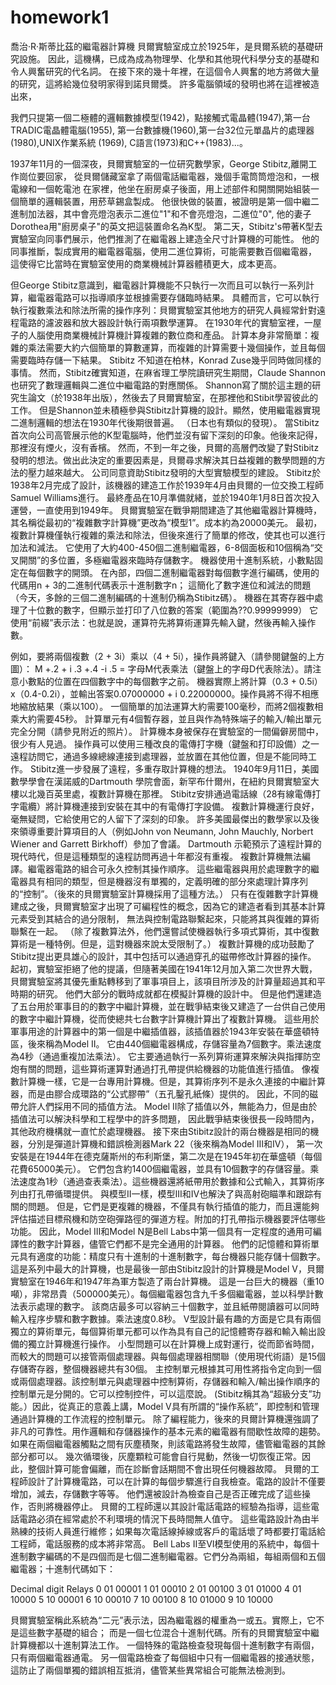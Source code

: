 # homework1
喬治·R·斯蒂比茲的繼電器計算機
貝爾實驗室成立於1925年，是貝爾系統的基礎研究設施。
因此，這機構，已成為成為物理學、化學和其他現代科學分支的基礎和令人興奮研究的代名詞。
在接下來的幾十年裡，在這個令人興奮的地方將做大量的研究，這將給幾位發明家得到諾貝爾獎。
許多電腦領域的發明也將在這裡被造出來，

我們只提第一個二極體的邏輯數據模型(1942)，點接觸式電晶體(1947),第一台TRADIC電晶體電腦(1955),
第一台數據機(1960),第一台32位元單晶片的處理器(1980),UNIX作業系統 (1969), C語言(1973)和C++(1983)...。

1937年11月的一個深夜，貝爾實驗室的一位研究數學家，George Stibitz,離開工作崗位要回家，
從貝爾儲藏室拿了兩個電話繼電器，幾個手電筒筒燈泡和，一根電線和一個乾電池
在家裡，他坐在廚房桌子後面，用上述部件和開關開始組裝一個簡單的邏輯裝置，用菸草錫盒製成。
他很快做的裝置，被證明是第一個中繼二進制加法器，其中會亮燈泡表示二進位"1"和不會亮燈泡，二進位"0",
他的妻子Dorothea用"廚房桌子"的英文把這裝置命名為K型。
第二天，Stibitz's帶著K型去實驗室向同事們展示，他們推測了在繼電器上建造全尺寸計算機的可能性。
他的同事推斷，製成實用的繼電器電腦，使用二進位算術，可能需要數百個繼電器，
這使得它比當時在實驗室使用的商業機械計算器體積更大，成本更高。

但George Stibitz意識到，繼電器計算機能不只執行一次而且可以執行一系列計算，繼電器電路可以指導順序並根據需要存儲臨時結果。
具體而言，它可以執行執行複數乘法和除法所需的操作序列：貝爾實驗室其他地方的研究人員經常針對遠程電路的濾波器和放大器設計執行兩項數學運算。
在1930年代的實驗室裡，一屋子的人腦使用商業機械計算機計算複雜的數位商和產品。
計算本身非常簡單：複雜的乘法需要大約六個簡單的算數運算，而複雜的計算需要十幾個操作，並且每個需要臨時存儲一下結果。
Stibitz 不知道在柏林，Konrad Zuse幾乎同時做同樣的事情。
然而，Stibitz確實知道，在麻省理工學院讀研究生期間，Claude Shannon 也研究了數理邏輯與二進位中繼電路的對應關係。
Shannon寫了關於這主題的研究生論文（於1938年出版），然後去了貝爾實驗室，在那裡他和Stibit學習彼此的工作。
但是Shannon並未積極參與Stibitz計算機的設計。顯然，使用繼電器實現二進制邏輯的想法在1930年代後期很普遍。 （日本也有類似的發現）。
當Stibitz首次向公司高管展示他的K型電腦時，他們並沒有留下深刻的印象。他後來記得，那裡沒有煙火，沒有香檳。
然而，不到一年之後，貝爾的高層們改變了對Stibitz發明的想法。做出此決定的重要因素是，貝爾尋求解決其日益複雜的數學問題的方法的壓力越來越大。
公司同意資助Stibitz發明的大型實驗模型的建設。
Stibitz於1938年2月完成了設計，該機器的建造工作於1939年4月由貝爾的一位交換工程師Samuel Williams進行。
最終產品在10月準備就緒，並於1940年1月8日首次投入運營，一直使用到1949年。
貝爾實驗室在戰爭期間建造了其他繼電器計算機時，其名稱從最初的“複雜數字計算機”更改為“模型1”。成本約為20000美元。
最初，複數計算機僅執行複雜的乘法和除法，但後來進行了簡單的修改，使其也可以進行加法和減法。
它使用了大約400-450個二進制繼電器，6-8個面板和10個稱為“交叉開關”的多位置，多極繼電器來臨時存儲數字。
機器使用十進制系統，小數點固定在每個數字的開頭。
在內部，四個二進制繼電器對每個數字進行編碼，使用的代碼用n + 3的二進制代碼表示十進制數字n；
這簡化了數字進位和減法的問題（今天，多餘的三個二進制編碼的十進制仍稱為Stibitz碼）。
機器在其寄存器中處理了十位數的數字，但顯示並打印了八位數的答案（範圍為??0.99999999）
它使用“前綴”表示法：也就是說，運算符先將算術運算先輸入鍵，然後再輸入操作數。


例如，要將兩個複數（2 + 3i）乘以（4 + 5i），操作員將鍵入（請參閱鍵盤的上方圖）：
   M +.2 + i .3 +.4 -i .5 =
字母M代表乘法（鍵盤上的字母D代表除法）。請注意小數點的位置在四個數字中的每個數字之前。
機器實際上將計算（0.3 + 0.5i）x（0.4-0.2i），並輸出答案0.07000000 + i 0.22000000。操作員將不得不相應地縮放結果（乘以100）。
一個簡單的加法運算大約需要100毫秒，而將2個複數相乘大約需要45秒。
計算單元有4個暫存器，並且與作為特殊端子的輸入/輸出單元完全分開（請參見附近的照片）。
計算機本身被保存在實驗室的一間偏僻房間中，很少有人見過。
操作員可以使用三種改良的電傳打字機（鍵盤和打印設備）之一遠程訪問它，通過多線總線連接到處理器，並放置在其他位置，但是不能同時工作。
Stibitz進一步發展了遠程，多重存取計算機的想法。
1940年9月11日，美國數學學會在漢諾威的Dartmouth 學院會面，新罕布什爾州，在紐約貝爾實驗室大樓以北幾百英里處，複數計算機在那裡。
Stibitz安排通過電話線（28有線電傳打字電纜）將計算機連接到安裝在其中的有電傳打字設備。
複數計算機運行良好，毫無疑問，它給使用它的人留下了深刻的印象。
許多美國最傑出的數學家以及後來領導重要計算項目的人（例如John von Neumann, John Mauchly, Norbert Wiener and Garrett Birkhoff）參加了會議。
Dartmouth 示範預示了遠程計算的現代時代，但是這種類型的遠程訪問再過十年都沒有重複。
複數計算機無法編譯。繼電器電路的組合可永久控制其操作順序。
這些繼電器與用於處理數字的繼電器具有相同的類型，但是機器沒有單獨的，定義明確的部分來處理計算序列的“控制”。（後來的貝爾實驗室計算機採用了這種方法。）
只有在復雜數字計算機建成之後，貝爾實驗室才出現了可編程性的概念，因為它的建造者看到其基本計算元素受到其結合的過分限制，
無法與控制電路聯繫起來，只能將其與復雜的算術聯繫在一起。 
（除了複數算法外，他們還嘗試使機器執行多項式算術，其中復數算術是一種特例。但是，這對機器來說太受限制了。）
複數計算機的成功鼓勵了Stibitz提出更具雄心的設計，其中包括可以通過穿孔的磁帶修改計算器的操作。
起初，實驗室拒絕了他的提議，但隨著美國在1941年12月加入第二次世界大戰，貝爾實驗室將其優先重點轉移到了軍事項目上，該項目所涉及的計算量超過其和平時期的研究。
他們大部分的戰時成就都在模擬計算機的設計中。
但是他們還建造了五台用於軍事目的的數字中繼計算機，並在戰爭結束後又建造了一台供自己使用的數字中繼計算機，從而使總共七台數字計算機計算出了複數計算機。
這些用於軍事用途的計算器中的第一個是中繼插值器，該插值器於1943年安裝在華盛頓特區，後來稱為Model II。
它由440個繼電器構成，存儲容量為7個數字。乘法速度為4秒（通過重複加法乘法）。
它主要通過執行一系列算術運算來解決與指揮防空炮有關的問題，這些算術運算對通過打孔帶提供給機器的功能值進行插值。
像複數計算機一樣，它是一台專用計算機。但是，其算術序列不是永久連接的中繼計算器，而是由膠合成環路的“公式膠帶”（五孔鑿孔紙條）提供的。
因此，不同的磁帶允許人們採用不同的插值方法。 Model II除了插值以外，無能為力，但是由於插值法可以解決科學和工程學中的許多問題，
因此戰爭結束後很長一段時間內，其他政府機構就一直忙於處理機器。
接下來由Stibitz設計的兩台機器是相同的機器，分別是彈道計算機和錯誤檢測器Mark 22（後來稱為Model III和IV），
第一次安裝是在1944年在德克薩斯州的布利斯堡，第二次是在1945年初在華盛頓（每個花費65000美元）。
它們包含約1400個繼電器，並具有10個數字的存儲容量。乘法速度為1秒（通過查表乘法）。這些機器還將紙帶用於數據和公式輸入，其算術序列由打孔帶循環提供。
與模型II一樣，模型III和IV也解決了與高射砲瞄準和跟踪有關的問題。
但是，它們是更複雜的機器，不僅具有執行插值的能力，而且還能夠評估描述目標飛機和防空砲彈路徑的彈道方程。附加的打孔帶指示機器要評估哪些功能。
因此，Model III和Model N是Bell Labs中第一個具有一定程度的通用可編譯性的數字計算器，儘管它們都不是完全通用的計算器。
他們的記憶體和算術單元具有適度的功能：精度只有十進制的十進制數字，每台機器只能存儲十個數字。
這是系列中最大的計算機，也是最後一部由Stibitz設計的計算機是Model V，貝爾實驗室在1946年和1947年為軍方製造了兩台計算機。
這是一台巨大的機器（重10噸），非常昂貴（500000美元）。每個繼電器包含九千多個繼電器，並以科學計數法表示處理的數字。
該商店最多可以容納三十個數字，並且紙帶閱讀器可以同時輸入程序步驟和數字數據。乘法速度0.8秒。
V型設計最有趣的方面是它具有兩個獨立的算術單元，每個算術單元都可以作為具有自己的記憶體寄存器和輸入輸出設備的獨立計算機進行操作。
小型問題可以在計算機上成對運行，從而節省時間，而較大的問題可以接管兩個處理器。與每個處理器相關聯（使用現代術語）是15個存儲寄存器，整個機器總共有30個。
主控制單元根據其可用性將指令定向到一個或兩個處理器。該控制單元與處理器中控制算術，存儲器和輸入/輸出操作順序的控制單元是分開的。它可以控制控件，可以這麼說。 
(Stibitz稱其為“超級分支”功能。）因此，從真正的意義上講，Model V具有所謂的“操作系統”，即控制和管理通過計算機的工作流程的控制單元。
除了編程能力，後來的貝爾計算機還強調了非凡的可靠性。用作邏輯和存儲器操作的基本元素的繼電器有間歇性故障的趨勢。
如果在兩個繼電器觸點之間有灰塵積聚，則該電路將發生故障，儘管繼電器的其餘部分都可以。
幾次循環後，灰塵顆粒可能會自行晃動，然後一切恢復正常。因此，整個計算可能會偏離，而在診斷會話期間不會出現任何機器故障。
貝爾的工程師設計了計算機電路，可以在計算的每個步驟進行自我檢查。電路的設計不僅要增加，減去，存儲數字等等。
他們還被設計為檢查自己是否正確完成了這些操作，否則將機器停止。
貝爾的工程師還以其設計電話電路的經驗為指導，這些電話電路必須在經常處於不利環境的情況下長時間無人值守。
這些電路設計為由半熟練的技術人員進行維修；如果每次電話線掉線或客戶的電話壞了時都要打電話給工程師，電話服務的成本將非常高。 
Bell Labs II至VI模型使用的系統中，每個十進制數字編碼的不是四個而是七個二進制繼電器。它們分為兩組，每組兩個和五個繼電器；十進制代碼如下：

Decimal digit
Relays
0	01	00001
1	01	00010
2	01	00100
3	01	01000
4	01	10000
5	10	00001
6	10	00010
7	10	00100
8	10	01000
9	10	10000

貝爾實驗室稱此系統為“二元”表示法，因為繼電器的權重為一或五。實際上，它不是這些數字基礎的組合；
而是一個七位混合十進制代碼。所有的貝爾實驗室中繼計算機都以十進制算法工作。
一個特殊的電路檢查發現每個十進制數字有兩個，只有兩個繼電器通電。
另一個電路檢查了每個組中只有一個繼電器的接通狀態，這防止了兩個單獨的錯誤相互抵消，儘管某些異常組合可能無法檢測到。




